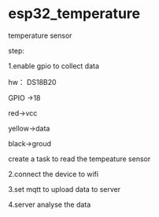 # esp32_temperature
temperature sensor

step:

1.enable gpio to collect data 

hw： DS18B20

GPIO ->18

red->vcc

yellow->data

black->groud

create a task to read the tempeature sensor

2.connect the device to wifi

3.set mqtt to upload data to server

4.server analyse the data
